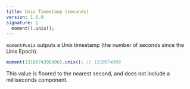 ```yaml
---
title: Unix Timestamp (seconds)
version: 1.6.0
signature: |
  moment().unix();
---
```



`moment#unix` outputs a Unix timestamp (the number of seconds since the Unix Epoch).

```javascript
moment(1318874398806).unix(); // 1318874398
```

This value is floored to the nearest second, and does not include a milliseconds component.
